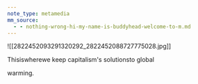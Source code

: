 ```yaml
---
note_type: metamedia
mm_source:
  - - nothing-wrong-hi-my-name-is-buddyhead-welcome-to-m.md
---
```


![[2822452093291320292_2822452088727775028.jpg]]

Thisiswherewe
keep capitalism's
solutionsto global

warming.


